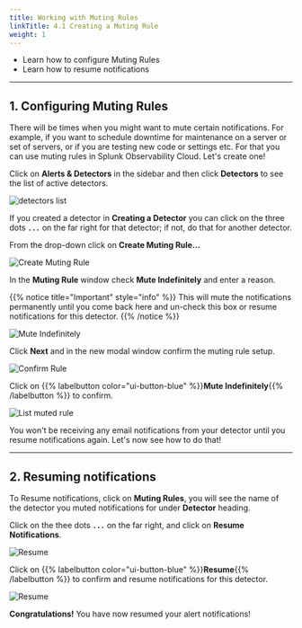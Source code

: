 ```yaml
---
title: Working with Muting Rules
linkTitle: 4.1 Creating a Muting Rule
weight: 1
---
```


* Learn how to configure Muting Rules
* Learn how to resume notifications
  
---

## 1. Configuring Muting Rules

There will be times when you might want to mute certain notifications. For example, if you want to schedule downtime for maintenance on a server or set of servers, or if you are testing new code or settings etc. For that you can use muting rules in Splunk Observability Cloud. Let's create one!

Click on **Alerts & Detectors** in the sidebar and then click **Detectors** to see the list of active detectors.

![detectors list](../../images/detectors.png)

If you created a detector in **Creating a Detector** you can click on the three dots **`...`** on the far right for that detector; if not, do that for another detector.

From the drop-down click on **Create Muting Rule...**

![Create Muting Rule](../../images/create-muting-rule.png)

In the **Muting Rule** window check **Mute Indefinitely** and enter a reason.

{{% notice title="Important" style="info" %}}
This will mute the notifications permanently until you come back here and un-check this box or resume notifications for this detector.
{{% /notice %}}

![Mute Indefinitely](../../images/mute-indefinitely.png)

Click **Next** and in the new modal window confirm the muting rule setup.

![Confirm Rule](../../images/confirm-rule.png)

Click on {{% labelbutton color="ui-button-blue" %}}**Mute Indefinitely**{{% /labelbutton %}} to confirm.

![List muted rule](../../images/alert-muted.png)

You won't be receiving any email notifications from your detector until you resume notifications again. Let's now see how to do that!

---

## 2. Resuming notifications

To Resume notifications, click on **Muting Rules**, you will see the name of the detector you muted notifications for under **Detector** heading.

Click on the thee dots **`...`** on the far right, and click on **Resume Notifications**.

![Resume](../../images/muting-list.png)

Click on {{% labelbutton color="ui-button-blue" %}}**Resume**{{% /labelbutton %}} to confirm and resume notifications for this detector.

![Resume](../../images/resume.png)

**Congratulations!** You have now resumed your alert notifications!
